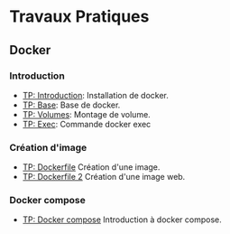 # Travaux Pratiques

## Docker

### Introduction
* [TP: Introduction](cours/installation.md): Installation de docker.
* [TP: Base](cours/base.md): Base de docker.
* [TP: Volumes](cours/volumes.md): Montage de volume.
* [TP: Exec](cours/exec.md): Commande docker exec

### Création d'image
* [TP: Dockerfile](cours/dockerfile-intro.md) Création d'une image.
* [TP: Dockerfile 2](cours/dockerfile-suite.md) Création d'une image web.

### Docker compose
* [TP: Docker compose](cours/docker-compose.md) Introduction à docker compose.